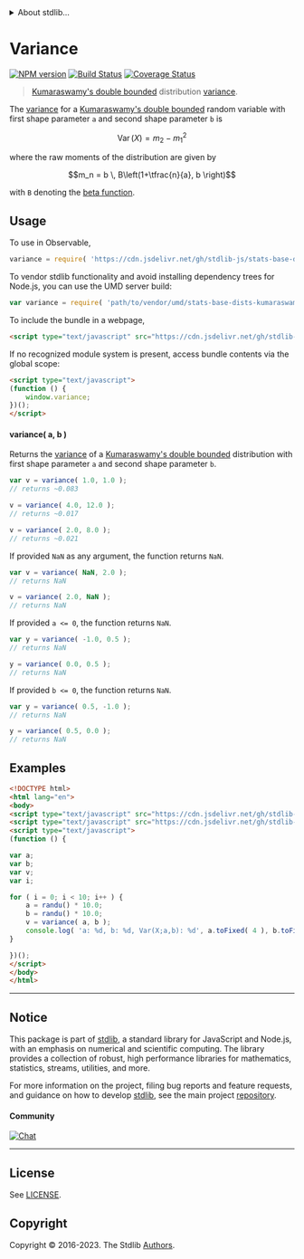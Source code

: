 <!--

@license Apache-2.0

Copyright (c) 2018 The Stdlib Authors.

Licensed under the Apache License, Version 2.0 (the "License");
you may not use this file except in compliance with the License.
You may obtain a copy of the License at

   http://www.apache.org/licenses/LICENSE-2.0

Unless required by applicable law or agreed to in writing, software
distributed under the License is distributed on an "AS IS" BASIS,
WITHOUT WARRANTIES OR CONDITIONS OF ANY KIND, either express or implied.
See the License for the specific language governing permissions and
limitations under the License.

-->


<details>
  <summary>
    About stdlib...
  </summary>
  <p>We believe in a future in which the web is a preferred environment for numerical computation. To help realize this future, we've built stdlib. stdlib is a standard library, with an emphasis on numerical and scientific computation, written in JavaScript (and C) for execution in browsers and in Node.js.</p>
  <p>The library is fully decomposable, being architected in such a way that you can swap out and mix and match APIs and functionality to cater to your exact preferences and use cases.</p>
  <p>When you use stdlib, you can be absolutely certain that you are using the most thorough, rigorous, well-written, studied, documented, tested, measured, and high-quality code out there.</p>
  <p>To join us in bringing numerical computing to the web, get started by checking us out on <a href="https://github.com/stdlib-js/stdlib">GitHub</a>, and please consider <a href="https://opencollective.com/stdlib">financially supporting stdlib</a>. We greatly appreciate your continued support!</p>
</details>

# Variance

[![NPM version][npm-image]][npm-url] [![Build Status][test-image]][test-url] [![Coverage Status][coverage-image]][coverage-url] <!-- [![dependencies][dependencies-image]][dependencies-url] -->

> [Kumaraswamy's double bounded][kumaraswamy-distribution] distribution [variance][variance].

<!-- Section to include introductory text. Make sure to keep an empty line after the intro `section` element and another before the `/section` close. -->

<section class="intro">

The [variance][variance] for a [Kumaraswamy's double bounded][kumaraswamy-distribution] random variable with first shape parameter `a` and second shape parameter `b` is

<!-- <equation class="equation" label="eq:kumaraswamy_variance" align="center" raw="\operatorname{Var}\left( X \right) = m_2 - m_1^2" alt="Variance for a Kumaraswamy's double bounded distribution."> -->

```math
\mathop{\mathrm{Var}}\left( X \right) = m_2 - m_1^2
```

<!-- <div class="equation" align="center" data-raw-text="\operatorname{Var}\left( X \right) = m_2 - m_1^2" data-equation="eq:kumaraswamy_variance">
    <img src="https://cdn.jsdelivr.net/gh/stdlib-js/stdlib@51534079fef45e990850102147e8945fb023d1d0/lib/node_modules/@stdlib/stats/base/dists/kumaraswamy/variance/docs/img/equation_kumaraswamy_variance.svg" alt="Variance for a Kumaraswamy's double bounded distribution.">
    <br>
</div> -->

<!-- </equation> -->

where the raw moments of the distribution are given by

<!-- <equation class="equation" label="eq:kumaraswamy_raw_moments" align="center" raw="m_n = b \, B\left(1+\tfrac{n}{a}, b \right)" alt="Raw moments for a Kumaraswamy's double bounded distribution."> -->

```math
m_n = b \, B\left(1+\tfrac{n}{a}, b \right)
```

<!-- <div class="equation" align="center" data-raw-text="m_n = b \, B\left(1+\tfrac{n}{a}, b \right)" data-equation="eq:kumaraswamy_raw_moments">
    <img src="https://cdn.jsdelivr.net/gh/stdlib-js/stdlib@591cf9d5c3a0cd3c1ceec961e5c49d73a68374cb/lib/node_modules/@stdlib/stats/base/dists/kumaraswamy/variance/docs/img/equation_kumaraswamy_raw_moments.svg" alt="Raw moments for a Kumaraswamy's double bounded distribution.">
    <br>
</div> -->

<!-- </equation> -->

with `B` denoting the [beta function][beta-function].

</section>

<!-- /.intro -->

<!-- Package usage documentation. -->



<section class="usage">

## Usage

To use in Observable,

```javascript
variance = require( 'https://cdn.jsdelivr.net/gh/stdlib-js/stats-base-dists-kumaraswamy-variance@umd/browser.js' )
```

To vendor stdlib functionality and avoid installing dependency trees for Node.js, you can use the UMD server build:

```javascript
var variance = require( 'path/to/vendor/umd/stats-base-dists-kumaraswamy-variance/index.js' )
```

To include the bundle in a webpage,

```html
<script type="text/javascript" src="https://cdn.jsdelivr.net/gh/stdlib-js/stats-base-dists-kumaraswamy-variance@umd/browser.js"></script>
```

If no recognized module system is present, access bundle contents via the global scope:

```html
<script type="text/javascript">
(function () {
    window.variance;
})();
</script>
```

#### variance( a, b )

Returns the [variance][variance] of a [Kumaraswamy's double bounded][kumaraswamy-distribution] distribution with first shape parameter `a` and second shape parameter `b`.

```javascript
var v = variance( 1.0, 1.0 );
// returns ~0.083

v = variance( 4.0, 12.0 );
// returns ~0.017

v = variance( 2.0, 8.0 );
// returns ~0.021
```

If provided `NaN` as any argument, the function returns `NaN`.

```javascript
var v = variance( NaN, 2.0 );
// returns NaN

v = variance( 2.0, NaN );
// returns NaN
```

If provided `a <= 0`, the function returns `NaN`.

```javascript
var y = variance( -1.0, 0.5 );
// returns NaN

y = variance( 0.0, 0.5 );
// returns NaN
```

If provided `b <= 0`, the function returns `NaN`.

```javascript
var y = variance( 0.5, -1.0 );
// returns NaN

y = variance( 0.5, 0.0 );
// returns NaN
```

</section>

<!-- /.usage -->

<!-- Package usage notes. Make sure to keep an empty line after the `section` element and another before the `/section` close. -->

<section class="notes">

</section>

<!-- /.notes -->

<!-- Package usage examples. -->

<section class="examples">

## Examples

<!-- eslint no-undef: "error" -->

```html
<!DOCTYPE html>
<html lang="en">
<body>
<script type="text/javascript" src="https://cdn.jsdelivr.net/gh/stdlib-js/random-base-randu@umd/browser.js"></script>
<script type="text/javascript" src="https://cdn.jsdelivr.net/gh/stdlib-js/stats-base-dists-kumaraswamy-variance@umd/browser.js"></script>
<script type="text/javascript">
(function () {

var a;
var b;
var v;
var i;

for ( i = 0; i < 10; i++ ) {
    a = randu() * 10.0;
    b = randu() * 10.0;
    v = variance( a, b );
    console.log( 'a: %d, b: %d, Var(X;a,b): %d', a.toFixed( 4 ), b.toFixed( 4 ), v.toFixed( 4 ) );
}

})();
</script>
</body>
</html>
```

</section>

<!-- /.examples -->

<!-- Section to include cited references. If references are included, add a horizontal rule *before* the section. Make sure to keep an empty line after the `section` element and another before the `/section` close. -->

<section class="references">

</section>

<!-- /.references -->

<!-- Section for related `stdlib` packages. Do not manually edit this section, as it is automatically populated. -->

<section class="related">

</section>

<!-- /.related -->

<!-- Section for all links. Make sure to keep an empty line after the `section` element and another before the `/section` close. -->


<section class="main-repo" >

* * *

## Notice

This package is part of [stdlib][stdlib], a standard library for JavaScript and Node.js, with an emphasis on numerical and scientific computing. The library provides a collection of robust, high performance libraries for mathematics, statistics, streams, utilities, and more.

For more information on the project, filing bug reports and feature requests, and guidance on how to develop [stdlib][stdlib], see the main project [repository][stdlib].

#### Community

[![Chat][chat-image]][chat-url]

---

## License

See [LICENSE][stdlib-license].


## Copyright

Copyright &copy; 2016-2023. The Stdlib [Authors][stdlib-authors].

</section>

<!-- /.stdlib -->

<!-- Section for all links. Make sure to keep an empty line after the `section` element and another before the `/section` close. -->

<section class="links">

[npm-image]: http://img.shields.io/npm/v/@stdlib/stats-base-dists-kumaraswamy-variance.svg
[npm-url]: https://npmjs.org/package/@stdlib/stats-base-dists-kumaraswamy-variance

[test-image]: https://github.com/stdlib-js/stats-base-dists-kumaraswamy-variance/actions/workflows/test.yml/badge.svg?branch=main
[test-url]: https://github.com/stdlib-js/stats-base-dists-kumaraswamy-variance/actions/workflows/test.yml?query=branch:main

[coverage-image]: https://img.shields.io/codecov/c/github/stdlib-js/stats-base-dists-kumaraswamy-variance/main.svg
[coverage-url]: https://codecov.io/github/stdlib-js/stats-base-dists-kumaraswamy-variance?branch=main

<!--

[dependencies-image]: https://img.shields.io/david/stdlib-js/stats-base-dists-kumaraswamy-variance.svg
[dependencies-url]: https://david-dm.org/stdlib-js/stats-base-dists-kumaraswamy-variance/main

-->

[chat-image]: https://img.shields.io/gitter/room/stdlib-js/stdlib.svg
[chat-url]: https://app.gitter.im/#/room/#stdlib-js_stdlib:gitter.im

[stdlib]: https://github.com/stdlib-js/stdlib

[stdlib-authors]: https://github.com/stdlib-js/stdlib/graphs/contributors

[umd]: https://github.com/umdjs/umd
[es-module]: https://developer.mozilla.org/en-US/docs/Web/JavaScript/Guide/Modules

[deno-url]: https://github.com/stdlib-js/stats-base-dists-kumaraswamy-variance/tree/deno
[umd-url]: https://github.com/stdlib-js/stats-base-dists-kumaraswamy-variance/tree/umd
[esm-url]: https://github.com/stdlib-js/stats-base-dists-kumaraswamy-variance/tree/esm
[branches-url]: https://github.com/stdlib-js/stats-base-dists-kumaraswamy-variance/blob/main/branches.md

[stdlib-license]: https://raw.githubusercontent.com/stdlib-js/stats-base-dists-kumaraswamy-variance/main/LICENSE

[beta-function]: https://en.wikipedia.org/wiki/Beta_function

[kumaraswamy-distribution]: https://en.wikipedia.org/wiki/Kumaraswamy_distribution

[variance]: https://en.wikipedia.org/wiki/Variance

</section>

<!-- /.links -->
